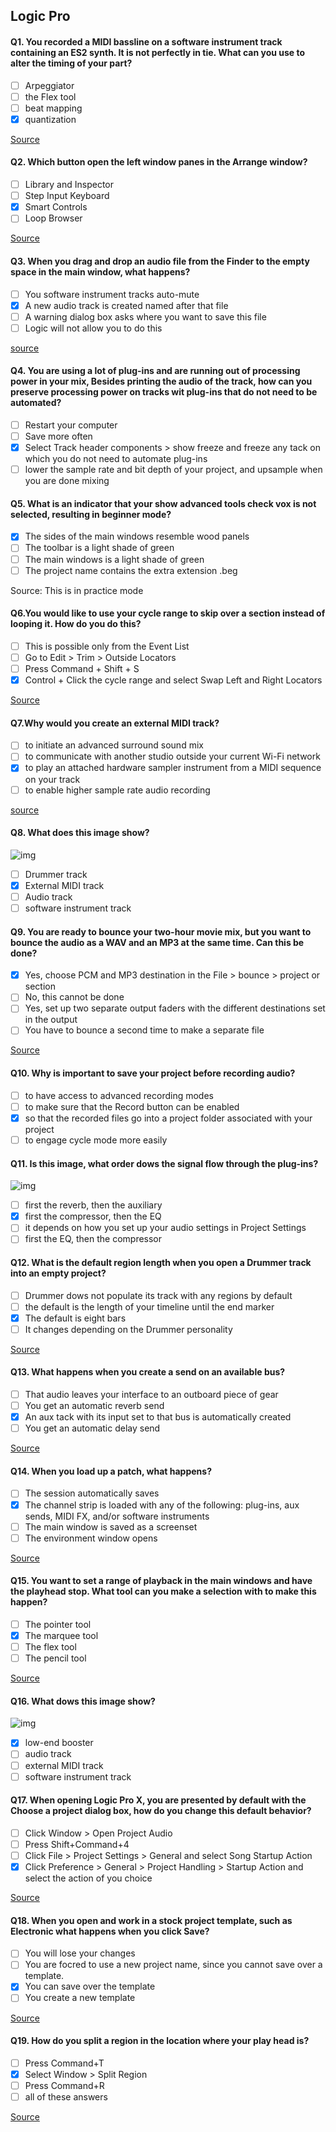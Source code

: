 ## Logic Pro

#### Q1. You recorded a MIDI bassline on a software instrument track containing an ES2 synth. It is not perfectly in tie. What can you use to alter the timing of your part?

- [ ] Arpeggiator
- [ ] the Flex tool
- [ ] beat mapping
- [x] quantization

[Source](https://macprovideo.com/article/audio-software/quantizing-in-logic-the-essentials)

#### Q2. Which button open the left window panes in the Arrange window?

- [ ] Library and Inspector
- [ ] Step Input Keyboard
- [x] Smart Controls
- [ ] Loop Browser

[Source](https://www.youtube.com/watch?v=IBIxewqcMiM&ab_channel=MusicTechExplained)

#### Q3. When you drag and drop an audio file from the Finder to the empty space in the main window, what happens?

- [ ] You software instrument tracks auto-mute
- [x] A new audio track is created named after that file
- [ ] A warning dialog box asks where you want to save this file
- [ ] Logic will not allow you to do this

[source](https://support.apple.com/it-it/guide/logicpro/lgcpd1e675e5/mac)

#### Q4. You are using a lot of plug-ins and are running out of processing power in your mix, Besides printing the audio of the track, how can you preserve processing power on tracks wit plug-ins that do not need to be automated?

- [ ] Restart your computer
- [ ] Save more often
- [x] Select Track header components > show freeze and freeze any tack on which you do not need to automate plug-ins
- [ ] lower the sample rate and bit depth of your project, and upsample when you are done mixing

#### Q5. What is an indicator that your show advanced tools check vox is not selected, resulting in beginner mode?

- [x] The sides of the main windows resemble wood panels
- [ ] The toolbar is a light shade of green
- [ ] The main windows is a light shade of green
- [ ] The project name contains the extra extension .beg

Source: This is in practice mode

#### Q6.You would like to use your cycle range to skip over a section instead of looping it. How do you do this?

- [ ] This is possible only from the Event List
- [ ] Go to Edit > Trim > Outside Locators
- [ ] Press Command + Shift + S
- [x] Control + Click the cycle range and select Swap Left and Right Locators

[Source](https://support.apple.com/it-it/guide/logicpro/lgcp9b92f74c/mac)

#### Q7.Why would you create an external MIDI track?

- [ ] to initiate an advanced surround sound mix
- [ ] to communicate with another studio outside your current Wi-Fi network
- [x] to play an attached hardware sampler instrument from a MIDI sequence on your track
- [ ] to enable higher sample rate audio recording

[source](https://www.blipinteractive.co.uk/nanostudio2/user-manual/ExtMIDIInstrument.html)

#### Q8. What does this image show?

![img](./img/1.jpg)

- [ ] Drummer track
- [x] External MIDI track
- [ ] Audio track
- [ ] software instrument track

#### Q9. You are ready to bounce your two-hour movie mix, but you want to bounce the audio as a WAV and an MP3 at the same time. Can this be done?

- [x] Yes, choose PCM and MP3 destination in the File > bounce > project or section
- [ ] No, this cannot be done
- [ ] Yes, set up two separate output faders with the different destinations set in the output
- [ ] You have to bounce a second time to make a separate file

[Source](https://support.apple.com/it-it/guide/logicpro/lgcp785a41c3/mac)

#### Q10. Why is important to save your project before recording audio?

- [ ] to have access to advanced recording modes
- [ ] to make sure that the Record button can be enabled
- [x] so that the recorded files go into a project folder associated with your project
- [ ] to engage cycle mode more easily

#### Q11. Is this image, what order dows the signal flow through the plug-ins?

![img](./img/2.jpg)

- [ ] first the reverb, then the auxiliary
- [x] first the compressor, then the EQ
- [ ] it depends on how you set up your audio settings in Project Settings
- [ ] first the EQ, then the compressor

#### Q12. What is the default region length when you open a Drummer track into an empty project?

- [ ] Drummer dows not populate its track with any regions by default
- [ ] the default is the length of your timeline until the end marker
- [x] The default is eight bars
- [ ] It changes depending on the Drummer personality

[Source](https://support.apple.com/guide/logicpro/drummer-lgcpa4324884/mac#:~:text=Add%20a%20Drummer%20track,-In%20the%20Logic&text=A%20Drummer%20track%20is%20added,is%20loaded%20to%20the%20track.)

#### Q13. What happens when you create a send on an available bus?

- [ ] That audio leaves your interface to an outboard piece of gear
- [ ] You get an automatic reverb send
- [x] An aux tack with its input set to that bus is automatically created
- [ ] You get an automatic delay send

[Source](https://musictech.com/tutorials/logic-pro/using-bus-sends-and-aux-channels-in-logic-pro-x/#:~:text=If%20you%20intend%20to%20have,all%20the%20respective%20bus%20sends.)

#### Q14. When you load up a patch, what happens?

- [ ] The session automatically saves
- [x] The channel strip is loaded with any of the following: plug-ins, aux sends, MIDI FX, and/or software instruments
- [ ] The main window is saved as a screenset
- [ ] The environment window opens

[Source](https://support.apple.com/en-us/HT202738)

#### Q15. You want to set a range of playback in the main windows and have the playhead stop. What tool can you make a selection with to make this happen?

- [ ] The pointer tool
- [x] The marquee tool
- [ ] The flex tool
- [ ] The pencil tool

[Source](https://www.shortcutfoo.com/app/dojos/logic-pro-x-mac/cheatsheet)

#### Q16. What dows this image show?

![img](./img/3.jpg)

- [x] low-end booster
- [ ] audio track
- [ ] external MIDI track
- [ ] software instrument track

#### Q17. When opening Logic Pro X, you are presented by default with the Choose a project dialog box, how do you change this default behavior?

- [ ] Click Window > Open Project Audio
- [ ] Press Shift+Command+4
- [ ] Click File > Project Settings > General and select Song Startup Action
- [x] Click Preference > General > Project Handling > Startup Action and select the action of you choice

[Source](https://support.apple.com/guide/logicpro/project-handling-preferences-lgcp43defb63/mac)

#### Q18. When you open and work in a stock project template, such as Electronic what happens when you click Save?

- [ ] You will lose your changes
- [ ] You are focred to use a new project name, since you cannot save over a template.
- [x] You can save over the template
- [ ] You create a new template

[Source](https://support.apple.com/guide/logicpro/save-projects-lgcpce128e82/mac)

#### Q19. How do you split a region in the location where your play head is?

- [ ] Press Command+T
- [x] Select Window > Split Region
- [ ] Press Command+R
- [ ] all of these answers

[Source](https://logicpro.skydocu.com/en/create-a-song-arrangement/arrange-regions-in-the-tracks-area/split-regions/)
